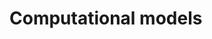 

# Computational models



<!--

 moved from computer metphor section in earlier information processing chapter.
 
 ## The computerization of cognition

Funny, I didn't think that [computerization](https://en.wikipedia.org/wiki/Computerize) was a word, but apparently it is, so we'll stick with it. The previous section invoked an industrial revolution metaphor of the assembly line in relation to the idea of mental processing stages. This section invokes a digital revolution metaphor of the computer in relation to cognitive processing. I mentioned earlier that there are several computer metaphors in cognition, and we will not have space to discuss all of them in this chapter, so this theme will keep popping up in later chapters.

### A brief history of computers

To understand computer metaphors for cognition it is necessary to know what a computer is and how it works, so here is a short history.

#### Analog Days

::: floatright25

**Computer Room, 1949**

<img src="imgs/NACA_computers.jpg" width="100%" />

:::

Computers existed in various forms before the digital computer was introduced. The main purpose of a computer is to compute things, and anything capable of computing can be called a computer. For example, the [first computer rooms](https://en.wikipedia.org/wiki/Computer_(occupation)) were full of people, often mainly women, who were hired as "computers" to do hand calculations. Importantly, the workers computed in a coordinated fashion. Complicated math problems that would take a single person too long to work out could be broken down into smaller units, and these smaller units could be spread across individuals in the room. In this way, the labor of computing a solution was divided, and everybody worked on parts of the problem in parallel.

::: floatright50

**Difference Engine**

<img src="imgs/Babbage_diff.gif" width="100%" />

:::

There were also analog machines that could perform computations prior to the digital computer. For example, the [abacus](https://en.wikipedia.org/wiki/Abacus) can be used to perform some mathematical calculations. In 1882, [Charles Babbage](https://en.wikipedia.org/wiki/Charles_Babbage#Difference_engine) drew up plans to create a machine, called the difference engine, that could be used to compute values of polynomial functions. He made a prototype that was never finished, but his plans were clear enough that a modern version was assembled (1989-1991) and shown to perform calculations.

The theory of computing was also invented before digital computers, and in many ways is just as impressive, if not moreso than any physical computer. For example, in 1936 [Alan Turing](https://en.wikipedia.org/wiki/Alan_Turing#Early_computers_and_the_Turing_test) wrote a famous theoretical paper called, "On computable numbers, with an application to the Entscheidungsproblem". This paper described a simple process, now called a Turing machine, that could be used to perform a computation. It was simple enough that a person could perform the operations of the process on a piece of paper. More important, Turing proved that his theoretical machine was a universal computer-- it could compute all computable things. In other words, if a problem could be converted into a computational one, then the Turing machine could compute it. It wouldn't take too long before the principles of his theoretical machine were turned into reality. 

In case you are not familiar, you may be wondering what it means to be "computable". I'll return to this question after briefly discussing digital computers. After that we will be in a position to ask what it means to be computable, and what digital computers do when they compute something.

#### Digital Days

Wikipedia has decent coverage of the historical [development of computing hardware](https://en.wikipedia.org/wiki/History_of_computing_hardware), and I will refer you there for a more complete history of the advent of digital computers. A compressed version of the story is that electronic computing machines were developed around the years of world war II and used for code-breaking. Turing himself was involved in code-breaking efforts, and aided in the creation of electronic computers. The first "Turing-complete" computer was called [ENIAC](https://en.wikipedia.org/wiki/ENIAC) (Electronic Numerical Integrator and Computer) and completed in 1945. The important aspect was that ENIAC could be programmed in a general way, and like a Turing machine, was therefore capable of computing any computable problem.

In the early days, computers were very large devices that also filled whole rooms. Although human computing rooms were replaced, women continued to make important contributions to the development of computing technology. The basic architecture of modern computers as we know them has not changed very much in terms of the principles of operations. But, the parts have become much smaller and faster. Computer technology has been described by [Moore's law](https://en.wikipedia.org/wiki/Moore%27s_law). Moore's law is the observation that the number of transistors in an integrated circuit doubles about every two years, which is an astounding exponential growth. The result has been that computers have become faster and faster, allowing them to compute more and more kinds of things in shorter amounts of time.

-->
